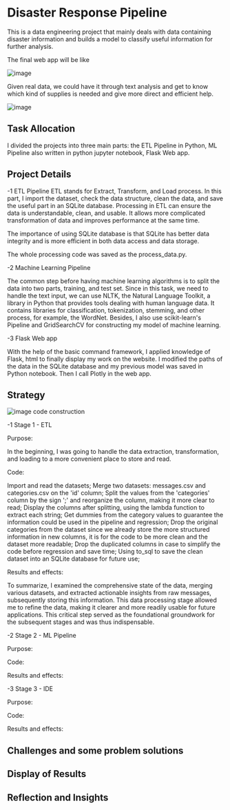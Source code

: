 
# Disaster Response Pipeline

This is a data engineering project that mainly deals with data containing disaster information and builds a model to classify useful information for further analysis.

The final web app will be like 

![image](https://github.com/wanlidu2/disaster_response_pipeline/assets/121735612/e1d5894e-5f0f-498e-a3e6-400d15433557)

Given real data, we could have it through text analysis and get to know which kind of supplies is needed and give more direct and efficient help.

![image](https://github.com/wanlidu2/disaster_response_pipeline/assets/121735612/ba872887-fa22-4d2b-bb90-83fa5d2afd55)

## Task Allocation

I divided the projects into three main parts: the ETL Pipeline in Python, ML Pipeline also written in python jupyter notebook, Flask Web app.

## Project Details

-1 ETL Pipeline
ETL stands for Extract, Transform, and Load process. In this part, I import the dataset, check the data structure, clean the data, and save the useful part in an SQLite database. Processing in ETL can ensure the data is understandable, clean, and usable. It allows more complicated transformation of data and improves performance at the same time.

The importance of using SQLite database is that SQLite has better data integrity and is more efficient in both data access and data storage.

The whole processing code was saved as the process_data.py.

-2 Machine Learning Pipeline

The common step before having machine learning algorithms is to split the data into two parts, training, and test set. Since in this task, we need to handle the text input, we can use NLTK, the Natural Language Toolkit, a library in Python that provides tools dealing with human language data. It contains libraries for classification, tokenization, stemming, and other process, for example, the WordNet. Besides, I also use scikit-learn's Pipeline and GridSearchCV for constructing my model of machine learning.

-3 Flask Web app

With the help of the basic command framework, I applied knowledge of Flask, html to finally display my work on the website. I modified the paths of the data in the SQLite database and my previous model was saved in Python notebook. Then I call Plotly in the web app.

## Strategy

![image](https://github.com/wanlidu2/disaster_response_pipeline/assets/121735612/965dca1e-736f-4662-9a3f-1d595da765f1)
code construction

-1 Stage 1 - ETL

Purpose: 

In the beginning, I was going to handle the data extraction, transformation, and loading to a more convenient place to store and read.

Code: 

Import and read the datasets;
Merge two datasets: messages.csv and categories.csv on the 'id' column;
Split the values from the 'categories' column by the sign ';' and reorganize the column, making it more clear to read;
Display the columns after splitting, using the lambda function to extract each string;
Get dummies from the category values to guarantee the information could be used in the pipeline and regression;
Drop the original categories from the dataset since we already store the more structured information in new columns, it is for the code to be more clean and the dataset more readable;
Drop the duplicated columns in case to simplify the code before regression and save time;
Using to_sql to save the clean dataset into an SQLite database for future use;

Results and effects:

To summarize, I examined the comprehensive state of the data, merging various datasets, and extracted actionable insights from raw messages, subsequently storing this information. This data processing stage allowed me to refine the data, making it clearer and more readily usable for future applications. This critical step served as the foundational groundwork for the subsequent stages and was thus indispensable.

-2 Stage 2 - ML Pipeline

Purpose:

Code:

Results and effects:

-3 Stage 3 - IDE

Purpose:

Code:

Results and effects:


## Challenges and some problem solutions


## Display of Results



## Reflection and Insights
